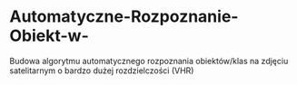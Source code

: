 # Automatyczne-Rozpoznanie-Obiekt-w-
Budowa algorytmu automatycznego rozpoznania obiektów/klas na zdjęciu satelitarnym o bardzo dużej rozdzielczości (VHR)
